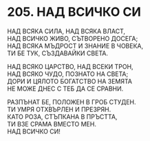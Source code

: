 # 205. НАД ВСИЧКО СИ  
  
НАД ВСЯКА СИЛА, НАД ВСЯКА ВЛАСТ,  
НАД ВСИЧКО ЖИВО, СЪТВОРЕНО ДОСЕГА;  
НАД ВСЯКА МЪДРОСТ И ЗНАНИЕ В ЧОВЕКА,  
ТИ БЕ ТУК, СЪЗДАВАЙКИ СВЕТА.  
  
НАД ВСЯКО ЦАРСТВО, НАД ВСЕКИ ТРОН,  
НАД ВСЯКО ЧУДО, ПОЗНАТО НА СВЕТА;  
ДОРИ И ЦЯЛОТО БОГАТСТВО НА ЗЕМЯТА  
НЕ МОЖЕ ДНЕС С ТЕБ ДА СЕ СРАВНИ.  
  
РАЗПЪНАТ БЕ, ПОЛОЖЕН В ГРОБ СТУДЕН.  
ТИ УМРЯ ОТХВЪРЛЕН И ПРЕЗРЯН.  
КАТО РОЗА, СТЪПКАНА В ПРЪСТТА,  
ТИ ВЗЕ СРАМА ВМЕСТО МЕН.  
НАД ВСИЧКО СИ!


<DownloadsButton pdf="/pdf/205-nad-vsichko-si.pdf" />

<DownloadChordsButton pdf="/chords/205-nad-vsichko-si_akord.pdf"/>

